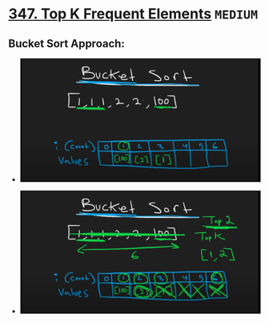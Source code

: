# [347. Top K Frequent Elements](https://leetcode.com/problems/top-k-frequent-elements/description/) `MEDIUM`
##  Bucket Sort Approach:
- ![alt text](<Screenshot from 2024-07-18 15-14-58.png>)

- ![alt text](image.png)